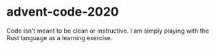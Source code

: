 # advent-code-2020

Code isn't meant to be clean or instructive. I am simply playing with the Rust language as a learning exercise.
